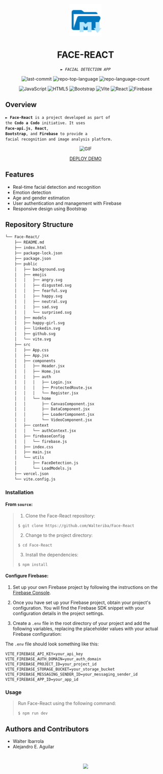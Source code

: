 <p align="center">
  <img src="https://raw.githubusercontent.com/PKief/vscode-material-icon-theme/ec559a9f6bfd399b82bb44393651661b08aaf7ba/icons/folder-markdown-open.svg" width="100" alt="project-logo">
</p>
<p align="center">
    <h1 align="center">FACE-REACT</h1>
</p>
<p align="center">
    <em><code>► FACIAL DETECTION APP</code></em>
</p>
<p align="center">
	<img src="https://img.shields.io/github/last-commit/Walteriba/Face-React?style=default&logo=git&logoColor=white&color=0080ff" alt="last-commit">
	<img src="https://img.shields.io/github/languages/top/Walteriba/Face-React?style=default&color=0080ff" alt="repo-top-language">
	<img src="https://img.shields.io/github/languages/count/Walteriba/Face-React?style=default&color=0080ff" alt="repo-language-count">
<p>
<p align="center">
	<img src="https://img.shields.io/badge/JavaScript-F7DF1E.svg?style=flat&logo=JavaScript&logoColor=black" alt="JavaScript">
	<img src="https://img.shields.io/badge/HTML5-E34F26.svg?style=flat&logo=HTML5&logoColor=white" alt="HTML5">
	<img src="https://img.shields.io/badge/Bootstrap-7952B3.svg?style=flat&logo=Bootstrap&logoColor=white" alt="Bootstrap">
	<img src="https://img.shields.io/badge/Vite-646CFF.svg?style=flat&logo=Vite&logoColor=white" alt="Vite">
	<img src="https://img.shields.io/badge/React-61DAFB.svg?style=flat&logo=React&logoColor=black" alt="React">
	<img src="https://img.shields.io/badge/Firebase-FFCA28.svg?style=flat&logo=Firebase&logoColor=black" alt="Firebase">
</p>

## Overview

<code>► **Face-React** is a project developed as part of the **Codo a Codo** initiative. It uses **Face-api.js**, **React**, **Bootstrap**, and **Firebase** to provide a facial recognition and image analysis platform.
</code>

<p align="center">
    <img src="https://media.giphy.com/media/v1.Y2lkPTc5MGI3NjExaWxyOWk3bjAxNTk1MmRhNnB6Y2JoZTNxZjhudnY1aHRhdXk1cWxyOSZlcD12MV9pbnRlcm5hbF9naWZfYnlfaWQmY3Q9Zw/kuQrK3m1pX5kvB1Mu1/giphy.gif" alt="GIF">
</p>

<p align="center">
  <a href="https://face-react-system.vercel.app/">DEPLOY DEMO</a>
</p>

## Features

- Real-time facial detection and recognition
- Emotion detection
- Age and gender estimation
- User authentication and management with Firebase
- Responsive design using Bootstrap


## Repository Structure

```sh
└── Face-React/
    ├── README.md
    ├── index.html
    ├── package-lock.json
    ├── package.json
    ├── public
    │   ├── background.svg
    │   ├── emojis
    │   │   ├── angry.svg
    │   │   ├── disgusted.svg
    │   │   ├── fearful.svg
    │   │   ├── happy.svg
    │   │   ├── neutral.svg
    │   │   ├── sad.svg
    │   │   └── surprised.svg
    │   ├── models
    │   ├── happy-girl.svg
    │   ├── linkedin.svg
    │   ├── github.svg
    │   └── vite.svg
    ├── src
    │   ├── App.css
    │   ├── App.jsx
    │   ├── components
    │   │   ├── Header.jsx
    │   │   ├── Home.jsx
    │   │   ├── auth
    │   │   │   ├── Login.jsx
    │   │   │   ├── ProtectedRoute.jsx
    │   │   │   └── Register.jsx
    │   │   └── home
    │   │       ├── CanvasComponent.jsx
    │   │       ├── DataComponent.jsx
    │   │       ├── LoaderComponent.jsx
    │   │       └── VideoComponent.jsx
    │   ├── context
    │   │   └── authContext.jsx
    │   ├── firebaseConfig
    │   │   └── firebase.js
    │   ├── index.css
    │   ├── main.jsx
    │   └── utils
    │       ├── FaceDetection.js
    │       └── LoadModels.js
    ├── vercel.json
    └── vite.config.js
```
### Installation

#### From `source`:

> 1. Clone the Face-React repository:
>
> ```console
> $ git clone https://github.com/Walteriba/Face-React
> ```
>
> 2. Change to the project directory:
>
> ```console
> $ cd Face-React
> ```
>
> 3. Install the dependencies:
>
> ```console
> $ npm install
> ```

#### Configure Firebase:

1. Set up your own Firebase project by following the instructions on the [Firebase Console](https://console.firebase.google.com/).

2. Once you have set up your Firebase project, obtain your project's configuration. You will find the Firebase SDK snippet with your configuration details in the project settings.

3. Create a `.env` file in the root directory of your project and add the following variables, replacing the placeholder values with your actual Firebase configuration:

The `.env` file should look something like this:

```env
VITE_FIREBASE_API_KEY=your_api_key
VITE_FIREBASE_AUTH_DOMAIN=your_auth_domain
VITE_FIREBASE_PROJECT_ID=your_project_id
VITE_FIREBASE_STORAGE_BUCKET=your_storage_bucket
VITE_FIREBASE_MESSAGING_SENDER_ID=your_messaging_sender_id
VITE_FIREBASE_APP_ID=your_app_id

```

### Usage

> Run Face-React using the following command:
> ```console
> $ npm run dev
> ```

## Authors and Contributors

- Walter Ibarrola
- Alejandro E. Aguilar

<br>
<p align="center">
   <a href="https://github.com/Walteriba/Face-React/graphs/contributors">
      <img src="https://contrib.rocks/image?repo=Walteriba/Face-React">
   </a>
</p>

